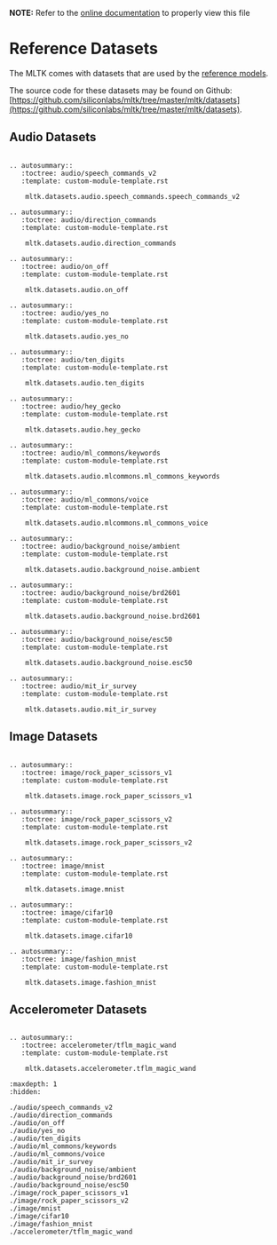 __NOTE:__ Refer to the [online documentation](https://siliconlabs.github.io/mltk) to properly view this file
# Reference Datasets

The MLTK comes with datasets that are used by the [reference models](../models/index.md).

The source code for these datasets may be found on Github: [https://github.com/siliconlabs/mltk/tree/master/mltk/datasets](https://github.com/siliconlabs/mltk/tree/master/mltk/datasets).



## Audio Datasets

```{eval-rst}

.. autosummary::
   :toctree: audio/speech_commands_v2
   :template: custom-module-template.rst

    mltk.datasets.audio.speech_commands.speech_commands_v2

.. autosummary::
   :toctree: audio/direction_commands
   :template: custom-module-template.rst

    mltk.datasets.audio.direction_commands

.. autosummary::
   :toctree: audio/on_off
   :template: custom-module-template.rst

    mltk.datasets.audio.on_off

.. autosummary::
   :toctree: audio/yes_no
   :template: custom-module-template.rst

    mltk.datasets.audio.yes_no

.. autosummary::
   :toctree: audio/ten_digits
   :template: custom-module-template.rst

    mltk.datasets.audio.ten_digits

.. autosummary::
   :toctree: audio/hey_gecko
   :template: custom-module-template.rst

    mltk.datasets.audio.hey_gecko

.. autosummary::
   :toctree: audio/ml_commons/keywords
   :template: custom-module-template.rst

    mltk.datasets.audio.mlcommons.ml_commons_keywords

.. autosummary::
   :toctree: audio/ml_commons/voice
   :template: custom-module-template.rst

    mltk.datasets.audio.mlcommons.ml_commons_voice

.. autosummary::
   :toctree: audio/background_noise/ambient
   :template: custom-module-template.rst

    mltk.datasets.audio.background_noise.ambient

.. autosummary::
   :toctree: audio/background_noise/brd2601
   :template: custom-module-template.rst

    mltk.datasets.audio.background_noise.brd2601

.. autosummary::
   :toctree: audio/background_noise/esc50
   :template: custom-module-template.rst

    mltk.datasets.audio.background_noise.esc50

.. autosummary::
   :toctree: audio/mit_ir_survey
   :template: custom-module-template.rst

    mltk.datasets.audio.mit_ir_survey

```

## Image Datasets

```{eval-rst}

.. autosummary::
   :toctree: image/rock_paper_scissors_v1
   :template: custom-module-template.rst

    mltk.datasets.image.rock_paper_scissors_v1

.. autosummary::
   :toctree: image/rock_paper_scissors_v2
   :template: custom-module-template.rst

    mltk.datasets.image.rock_paper_scissors_v2

.. autosummary::
   :toctree: image/mnist
   :template: custom-module-template.rst

    mltk.datasets.image.mnist

.. autosummary::
   :toctree: image/cifar10
   :template: custom-module-template.rst

    mltk.datasets.image.cifar10

.. autosummary::
   :toctree: image/fashion_mnist
   :template: custom-module-template.rst

    mltk.datasets.image.fashion_mnist

```



## Accelerometer Datasets


```{eval-rst}

.. autosummary::
   :toctree: accelerometer/tflm_magic_wand
   :template: custom-module-template.rst

    mltk.datasets.accelerometer.tflm_magic_wand
```


```{toctree}
:maxdepth: 1
:hidden:

./audio/speech_commands_v2
./audio/direction_commands
./audio/on_off
./audio/yes_no
./audio/ten_digits
./audio/ml_commons/keywords
./audio/ml_commons/voice
./audio/mit_ir_survey
./audio/background_noise/ambient
./audio/background_noise/brd2601
./audio/background_noise/esc50
./image/rock_paper_scissors_v1
./image/rock_paper_scissors_v2
./image/mnist
./image/cifar10
./image/fashion_mnist
./accelerometer/tflm_magic_wand

```